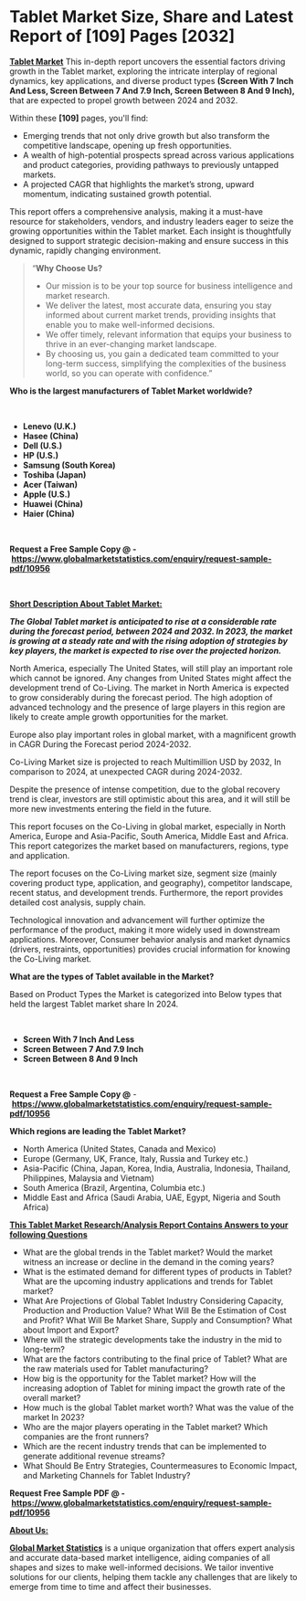 <h1>Tablet Market Size, Share and Latest Report of [109] Pages [2032]</h1>
<p><a href="https://www.globalmarketstatistics.com/market-reports/tablet-market-10956"><strong>Tablet Market</strong></a> This in-depth report uncovers the essential factors driving growth in the Tablet market, exploring the intricate interplay of regional dynamics, key applications, and diverse product types <strong>(Screen With 7 Inch And Less, Screen Between 7 And 7.9 Inch, Screen Between 8 And 9 Inch),</strong> that are expected to propel growth between 2024 and 2032.</p>
<p>Within these <strong>[109]</strong> pages, you'll find:</p>
<ul>
<li>Emerging trends that not only drive growth but also transform the competitive landscape, opening up fresh opportunities.</li>
<li>A wealth of high-potential prospects spread across various applications and product categories, providing pathways to previously untapped markets.</li>
<li>A projected CAGR that highlights the market&rsquo;s strong, upward momentum, indicating sustained growth potential.</li>
</ul>
<p>This report offers a comprehensive analysis, making it a must-have resource for stakeholders, vendors, and industry leaders eager to seize the growing opportunities within the Tablet market. Each insight is thoughtfully designed to support strategic decision-making and ensure success in this dynamic, rapidly changing environment.</p>
<blockquote class="">
<p>&ldquo;<strong>Why Choose Us? </strong></p>
<ul>
<li>Our mission is to be your top source for business intelligence and market research.</li>
<li>We deliver the latest, most accurate data, ensuring you stay informed about current market trends, providing insights that enable you to make well-informed decisions.</li>
<li>We offer timely, relevant information that equips your business to thrive in an ever-changing market landscape.</li>
<li>By choosing us, you gain a dedicated team committed to your long-term success, simplifying the complexities of the business world, so you can operate with confidence.&rdquo;</li>
</ul>
</blockquote>
<p><strong>Who is the largest manufacturers of Tablet Market worldwide?</strong></p>
<p>&nbsp;</p>
<ul>
<li><strong>Lenevo (U.K.)</strong></li>
<li><strong>Hasee (China)</strong></li>
<li><strong>Dell (U.S.)</strong></li>
<li><strong>HP (U.S.)</strong></li>
<li><strong>Samsung (South Korea)</strong></li>
<li><strong>Toshiba (Japan)</strong></li>
<li><strong>Acer (Taiwan)</strong></li>
<li><strong>Apple (U.S.)</strong></li>
<li><strong>Huawei (China)</strong></li>
<li><strong>Haier (China)</strong></li>
</ul>
<p>&nbsp;</p>
<p><strong>Request a Free Sample Copy @ -&nbsp;</strong><a href="https://www.globalmarketstatistics.com/enquiry/request-sample-pdf/10956"><strong>https://www.globalmarketstatistics.com/enquiry/request-sample-pdf/10956</strong></a></p>
<p>&nbsp;</p>
<p><strong><u>Short Description About Tablet Market:</u></strong></p>
<p><strong><em>The Global Tablet market is anticipated to rise at a considerable rate during the forecast period, between 2024 and 2032. In 2023, the market is growing at a steady rate and with the rising adoption of strategies by key players, the market is expected to rise over the projected horizon.</em></strong></p>
<p>North America, especially The United States, will still play an important role which cannot be ignored. Any changes from United States might affect the development trend of Co-Living. The market in North America is expected to grow considerably during the forecast period. The high adoption of advanced technology and the presence of large players in this region are likely to create ample growth opportunities for the market.</p>
<p>Europe also play important roles in global market, with a magnificent growth in CAGR During the Forecast period 2024-2032.</p>
<p>Co-Living Market size is projected to reach Multimillion USD by 2032, In comparison to 2024, at unexpected CAGR during 2024-2032.</p>
<p>Despite the presence of intense competition, due to the global recovery trend is clear, investors are still optimistic about this area, and it will still be more new investments entering the field in the future.</p>
<p>This report focuses on the Co-Living in global market, especially in North America, Europe and Asia-Pacific, South America, Middle East and Africa. This report categorizes the market based on manufacturers, regions, type and application.</p>
<p>The report focuses on the Co-Living market size, segment size (mainly covering product type, application, and geography), competitor landscape, recent status, and development trends. Furthermore, the report provides detailed cost analysis, supply chain.</p>
<p>Technological innovation and advancement will further optimize the performance of the product, making it more widely used in downstream applications. Moreover, Consumer behavior analysis and market dynamics (drivers, restraints, opportunities) provides crucial information for knowing the Co-Living market.</p>
<p><strong>What are the types of Tablet available in the Market?</strong></p>
<p>Based on Product Types the Market is categorized into Below types that held the largest Tablet market share In 2024.</p>
<p>&nbsp;</p>
<ul>
<li><strong>Screen With 7 Inch And Less</strong></li>
<li><strong>Screen Between 7 And 7.9 Inch</strong></li>
<li><strong>Screen Between 8 And 9 Inch</strong></li>
</ul>
<p>&nbsp;</p>
<p><strong>Request a Free Sample Copy @</strong>&nbsp;-&nbsp;<a href="https://www.globalmarketstatistics.com/enquiry/request-sample-pdf/10956"><strong>https://www.globalmarketstatistics.com/enquiry/request-sample-pdf/10956</strong></a></p>
<p><strong>Which regions are leading the Tablet Market?</strong></p>
<ul>
<li>North America (United States, Canada and Mexico)</li>
<li>Europe (Germany, UK, France, Italy, Russia and Turkey etc.)</li>
<li>Asia-Pacific (China, Japan, Korea, India, Australia, Indonesia, Thailand, Philippines, Malaysia and Vietnam)</li>
<li>South America (Brazil, Argentina, Columbia etc.)</li>
<li>Middle East and Africa (Saudi Arabia, UAE, Egypt, Nigeria and South Africa)</li>
</ul>
<p><strong><u>This Tablet Market Research/Analysis Report Contains Answers to your following Questions</u></strong></p>
<ul>
<li>What are the global trends in the Tablet market? Would the market witness an increase or decline in the demand in the coming years?</li>
<li>What is the estimated demand for different types of products in Tablet? What are the upcoming industry applications and trends for Tablet market?</li>
<li>What Are Projections of Global Tablet Industry Considering Capacity, Production and Production Value? What Will Be the Estimation of Cost and Profit? What Will Be Market Share, Supply and Consumption? What about Import and Export?</li>
<li>Where will the strategic developments take the industry in the mid to long-term?</li>
<li>What are the factors contributing to the final price of Tablet? What are the raw materials used for Tablet manufacturing?</li>
<li>How big is the opportunity for the Tablet market? How will the increasing adoption of Tablet for mining impact the growth rate of the overall market?</li>
<li>How much is the global Tablet market worth? What was the value of the market In 2023?</li>
<li>Who are the major players operating in the Tablet market? Which companies are the front runners?</li>
<li>Which are the recent industry trends that can be implemented to generate additional revenue streams?</li>
<li>What Should Be Entry Strategies, Countermeasures to Economic Impact, and Marketing Channels for Tablet Industry?</li>
</ul>
<p><strong>Request Free Sample PDF @ -&nbsp;</strong><a href="https://www.globalmarketstatistics.com/enquiry/request-sample-pdf/10956"><strong>https://www.globalmarketstatistics.com/enquiry/request-sample-pdf/10956</strong></a></p>
<p><strong><u>About Us:</u></strong></p>
<p><a href="https://www.globalmarketstatistics.com/"><strong>Global Market Statistics</strong></a>&nbsp;is a unique organization that offers expert analysis and accurate data-based market intelligence, aiding companies of all shapes and sizes to make well-informed decisions. We tailor inventive solutions for our clients, helping them tackle any challenges that are likely to emerge from time to time and affect their businesses.</p>